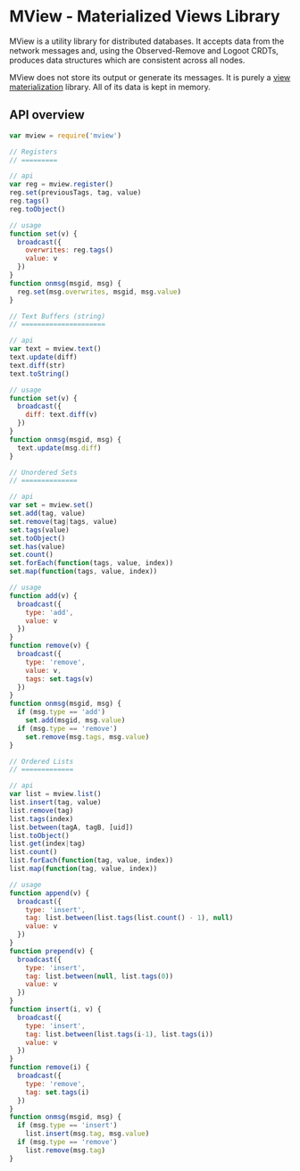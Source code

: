 # MView - Materialized Views Library

MView is a utility library for distributed databases. It accepts data from the network messages and, using the Observed-Remove and Logoot CRDTs, produces data structures which are consistent across all nodes.

MView does not store its output or generate its messages. It is purely a [view materialization](https://en.wikipedia.org/wiki/Materialized_view) library. All of its data is kept in memory.


## API overview

```js
var mview = require('mview')

// Registers
// =========

// api
var reg = mview.register()
reg.set(previousTags, tag, value)
reg.tags()
reg.toObject()

// usage
function set(v) {
  broadcast({
    overwrites: reg.tags()
    value: v
  })
}
function onmsg(msgid, msg) {
  reg.set(msg.overwrites, msgid, msg.value)
}

// Text Buffers (string)
// =====================

// api
var text = mview.text()
text.update(diff)
text.diff(str)
text.toString()

// usage
function set(v) {
  broadcast({
    diff: text.diff(v)
  })
}
function onmsg(msgid, msg) {
  text.update(msg.diff)
}

// Unordered Sets
// ==============

// api
var set = mview.set()
set.add(tag, value)
set.remove(tag|tags, value)
set.tags(value)
set.toObject()
set.has(value)
set.count()
set.forEach(function(tags, value, index))
set.map(function(tags, value, index))

// usage
function add(v) {
  broadcast({
    type: 'add',
    value: v
  })
}
function remove(v) {
  broadcast({
    type: 'remove',
    value: v,
    tags: set.tags(v)
  })
}
function onmsg(msgid, msg) {
  if (msg.type == 'add')
    set.add(msgid, msg.value)
  if (msg.type == 'remove')
    set.remove(msg.tags, msg.value)
}

// Ordered Lists
// =============

// api
var list = mview.list()
list.insert(tag, value)
list.remove(tag)
list.tags(index)
list.between(tagA, tagB, [uid])
list.toObject()
list.get(index|tag)
list.count()
list.forEach(function(tag, value, index))
list.map(function(tag, value, index))

// usage
function append(v) {
  broadcast({
    type: 'insert',
    tag: list.between(list.tags(list.count() - 1), null)
    value: v
  })
}
function prepend(v) {
  broadcast({
    type: 'insert',
    tag: list.between(null, list.tags(0))
    value: v
  })
}
function insert(i, v) {
  broadcast({
    type: 'insert',
    tag: list.between(list.tags(i-1), list.tags(i))
    value: v
  })
}
function remove(i) {
  broadcast({
    type: 'remove',
    tag: set.tags(i)
  })
}
function onmsg(msgid, msg) {
  if (msg.type == 'insert')
    list.insert(msg.tag, msg.value)
  if (msg.type == 'remove')
    list.remove(msg.tag)
}
```

